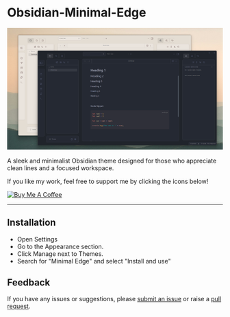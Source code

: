 # Obsidian-Minimal-Edge





![preview_img_1](./Image/image1.png)

A sleek and minimalist Obsidian theme designed for those who appreciate clean lines and a focused workspace.

If you like my work, feel free to support me by clicking the icons below!

<a href="https://buymeacoffee.com/el_haris" target="_blank">
<img src="https://cdn.buymeacoffee.com/buttons/v2/default-yellow.png" alt="Buy Me A Coffee" style="height: 50px !important;width: 200px !important;" >
</a>

---


## Installation 

- Open Settings 
- Go to the Appearance section.
- Click Manage next to Themes.
- Search for "Minimal Edge" and select "Install and use"

  
## Feedback

If you have any issues or suggestions, please  [submit an issue](https://github.com/Elhary/Obsidian-Minimal-Edge/issues) or raise a  [pull request](https://github.com/Elhary/Obsidian-Minimal-Edge/pulls).


